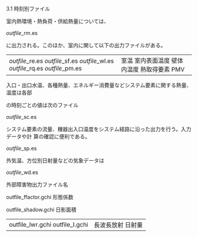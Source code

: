 3.1 時刻別ファイル

室内熱環境・熱負荷・供給熱量については、

*outfile*\_rm.es

に出力される。このほか、室内に関して以下の出力ファイルがある。

|  |  |
| --- | --- |
| *outfile*\_re.es  *outfile*\_sf.es  *outfile*\_wl.es  *outfile*\_rq.es  *outfile*\_pm.es | 室温  室内表面温度  壁体内温度  熱取得要素  PMV |

入口・出口水温、各種熱量、エネルギー消費量などシステム要素に関する熱量、温度は各部

の時刻ごとの値は次のファイル

*outfile*\_sc.es

システム要素の流量、機器出入口温度をシステム経路に沿った出力を行う。入力データや計 算の確認に便利である。

*outfile*\_sp.es

外気温、方位別日射量などの気象データは

*outfile*\_wd.es

外部障害物出力ファイル名

outfile\_ffactor.gchi 形態係数

outfile\_shadow.gchi 日影面積

|  |  |
| --- | --- |
| outfile\_lwr.gchi  outfile\_I.gchi | 長波長放射 日射量 |

